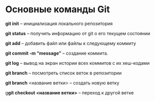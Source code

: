 # Основные команды Git

**git init** – инициализация локального репозитория

**git status** – получить информацию от git о его текущем состоянии

**git add** – добавить файл или файлы к следующему коммиту

**git commit -m “message”** – создание коммита.

**git log** – вывод на экран истории всех коммитов с их хеш-кодами

**git branch** – посмотреть список веток в репозитории

**git branch** <название ветки> – создать новую ветку

g**git checkout <название ветки>** – переход к другой ветке
